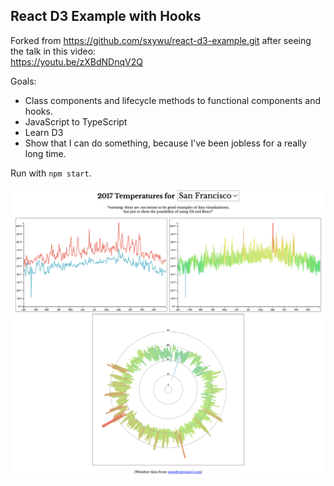 ## React D3 Example with Hooks

Forked from https://github.com/sxywu/react-d3-example.git after seeing the talk in this video:
<br>
https://youtu.be/zXBdNDnqV2Q

Goals:
- Class components and lifecycle methods to functional components and hooks.
- JavaScript to TypeScript
- Learn D3
- Show that I can do something, because I've been jobless for a really long time. 

Run with `npm start`.

![Example Screenshot](react-d3-ex-screen.png)
